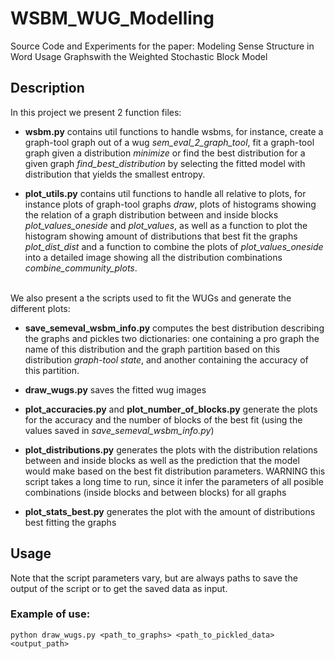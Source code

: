 # WSBM_WUG_Modelling
Source Code and Experiments for the paper: Modeling Sense Structure in Word Usage Graphswith the Weighted Stochastic Block Model

## Description

In this project we present 2 function files:

* **wsbm.py** contains util functions to handle wsbms, for instance, create a graph-tool graph out of a wug *sem_eval_2_graph_tool*, fit a graph-tool graph given a distribution *minimize* or find the best distribution for a given graph *find_best_distribution* by selecting the fitted model with distribution that yields the smallest entropy.

* **plot_utils.py** contains util functions to handle all relative to plots, for instance plots of graph-tool graphs *draw*, plots of histograms showing the relation of a graph distribution between and inside blocks *plot_values_oneside* and *plot_values*, as well as a function to plot the histogram showing amount of distributions that best fit the graphs *plot_dist_dist* and a function to combine the plots of *plot_values_oneside* into a detailed image showing all the distribution combinations *combine_community_plots*.  

<br>
We also present a the scripts used to fit the WUGs and generate the different plots:

* **save_semeval_wsbm_info.py** computes the best distribution describing the graphs and pickles two dictionaries: one containing a pro graph the name of this distribution and the graph partition based on this distribution *graph-tool state*, and another containing the accuracy of this partition.

* **draw_wugs.py** saves the fitted wug images

* **plot_accuracies.py** and **plot_number_of_blocks.py** generate the plots for the accuracy and the number of blocks of the best fit (using the values saved in *save_semeval_wsbm_info.py*) 

* **plot_distributions.py** generates the plots with the distribution relations between and inside blocks as well as the prediction that the model would make based on the best fit distribution parameters. WARNING this script takes a long time to run, since it infer the parameters of all posible combinations (inside blocks and between blocks) for all graphs

* **plot_stats_best.py** generates the plot with the amount of distributions best fitting the graphs

## Usage

Note that the script parameters vary, but are always paths to save the output of the script or to get the saved data as input.

### Example of use:

`python draw_wugs.py <path_to_graphs> <path_to_pickled_data> <output_path>`
